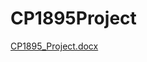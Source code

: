 ﻿# CP1895Project
[CP1895_Project.docx](https://github.com/Mblagdon/CP1895-Python-FlaskWebsiteApplication/files/12885305/CP1895_Project.docx)
